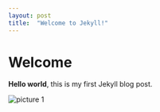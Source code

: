```yaml
---
layout: post
title:  "Welcome to Jekyll!"
---
```


# Welcome

**Hello world**, this is my first Jekyll blog post.

![picture 1](../images/32194a07ab2bbc35a02d2ae313dc98a95ae9a589d45843071ee323b8f8b286f832194a07ab2bbc35a02d2ae313dc98a95ae9a589d45843071ee323b8f8b286f8.jpeg)  
